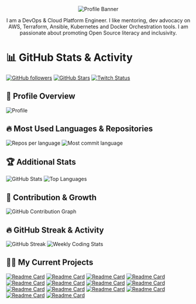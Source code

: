 <p align="center"><img alt="Profile Banner" src="https://github.com/awsautomation/awsautomation/assets/19566456/444d182f-5394-4cf7-bf29-f7226536128f"></p>

<div align="center"> 
I am a DevOps & Cloud Platform Engineer. I like mentoring, dev advocacy on AWS, Terraform, Ansible, Kubernetes and Docker Orchestration tools. I am passionate about promoting Open Source literacy and inclusivity.
</div>

# 📊 GitHub Stats & Activity

[![GitHub followers](https://img.shields.io/github/followers/awsautomation?logo=GitHub&style=for-the-badge)](https://github.com/awsautomation)
[![GitHub Stars](https://img.shields.io/github/stars/awsautomation?logo=github&style=for-the-badge)](https://github.com/awsautomation) 
[![Twitch Status](https://img.shields.io/twitch/status/awsautomation?color=9147FF&logo=twitch&style=for-the-badge)]()

## 📌 Profile Overview  
![Profile](https://github-profile-summary-cards.vercel.app/api/cards/profile-details?username=awsautomation&theme=codeSTACKr)

## 🔥 Most Used Languages & Repositories  
![Repos per language](https://github-profile-summary-cards.vercel.app/api/cards/repos-per-language?username=awsautomation&theme=codeSTACKr)
![Most commit language](https://github-profile-summary-cards.vercel.app/api/cards/most-commit-language?username=awsautomation&theme=codeSTACKr)

## 🏆 Additional Stats  
![GitHub Stats](https://github-readme-stats.vercel.app/api?username=awsautomation&show_icons=true&theme=dark&hide_border=true)
![Top Languages](https://github-readme-stats.vercel.app/api/top-langs/?username=awsautomation&layout=compact&theme=dark&hide_border=true)

## 🚀 Contribution & Growth  
![GitHub Contribution Graph](https://github-readme-activity-graph.vercel.app/graph?username=awsautomation&theme=react-dark&area=true&hide_border=true)

## 🔥 GitHub Streak & Activity  
![GitHub Streak](https://streak-stats.demolab.com/?user=awsautomation&theme=dark&hide_border=true)
![Weekly Coding Stats](https://github-readme-stats.vercel.app/api/wakatime?username=awsautomation&theme=dark&hide_border=true)


## 🧑‍💻 My Current Projects
[![Readme Card](https://github-readme-stats.vercel.app/api/pin/?username=awsautomation&repo=CloudOps&theme=codeSTACKr)](https://github.com/awsautomation/CloudOps)
[![Readme Card](https://github-readme-stats.vercel.app/api/pin/?username=awsautomation&repo=nestJS-newrelic-integration&theme=codeSTACKr)](https://github.com/awsautomation/nestJS-newrelic-integration)
[![Readme Card](https://github-readme-stats.vercel.app/api/pin/?username=awsautomation&repo=elasticBean-docker-platform-app&theme=codeSTACKr)](https://github.com/awsautomation/elasticBean-docker-platform-app)
[![Readme Card](https://github-readme-stats.vercel.app/api/pin/?username=awsautomation&repo=terraform-provider-harbor&theme=codeSTACKr)](https://github.com/awsautomation/terraform-provider-harbor)
[![Readme Card](https://github-readme-stats.vercel.app/api/pin/?username=awsautomation&repo=terraform-aws-ecs&theme=codeSTACKr)](https://github.com/awsautomation/terraform-aws-ecs)
[![Readme Card](https://github-readme-stats.vercel.app/api/pin/?username=awsautomation&repo=newrelic-lambda-extension&theme=codeSTACKr)](https://github.com/awsautomation/newrelic-lambda-extension)
[![Readme Card](https://github-readme-stats.vercel.app/api/pin/?username=awsautomation&repo=AWS-DevOps-Project&theme=codeSTACKr)](https://github.com/awsautomation/AWS-DevOps-Project)
[![Readme Card](https://github-readme-stats.vercel.app/api/pin/?username=awsautomation&repo=atlassian-bitbucket&theme=codeSTACKr)](https://github.com/awsautomation/atlassian-bitbucket)
[![Readme Card](https://github-readme-stats.vercel.app/api/pin/?username=awsautomation&repo=atlassian-crowd&theme=codeSTACKr)](https://github.com/awsautomation/atlassian-crowd)
[![Readme Card](https://github-readme-stats.vercel.app/api/pin/?username=awsautomation&repo=atlassian-confluence&theme=codeSTACKr)](https://github.com/awsautomation/atlassian-confluence)
[![Readme Card](https://github-readme-stats.vercel.app/api/pin/?username=awsautomation&repo=atlassian-services&theme=codeSTACKr)](https://github.com/https://github.com/awsautomation/atlassian-services)
[![Readme Card](https://github-readme-stats.vercel.app/api/pin/?username=awsautomation&repo=harbor-scanner-trivy&theme=codeSTACKr)](https://github.com/awsautomation/harbor-scanner-trivy)
[![Readme Card](https://github-readme-stats.vercel.app/api/pin/?username=awsautomation&repo=terraform-aws-vault&theme=codeSTACKr)](https://github.com/awsautomation/terraform-aws-vault)
[![Readme Card](https://github-readme-stats.vercel.app/api/pin/?username=awsautomation&repo=mongodb-atlas-mean-stack&theme=codeSTACKr)](https://github.com/awsautomation/mongodb-atlas-mean-stack)
